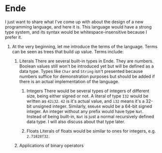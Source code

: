 # Ende

I just want to share what I've come up with about the design of a new programming language, and here it is.
This language would have a strong type system, and its syntax would be whitespace-insensitive because I prefer it.

1. At the very beginning, let me introduce the terms of the language.
   Terms can be seen as trees that build up value.
   Terms include:

   1. Literals
      There are several built-in types in Ende.
      They are numbers.
      Boolean values still won't be introduced yet but will be defined as a data type.
      Types like `Char` and `String` isn't presented because numbers suffice for demonstration purposes but should be added if there is an actual implementation of the language.

      1. Integers
         There would be several types of integers of different size, being either signed or not.
         A literal of type `I32` would be written as `42i32`.
         `42` is it's actual value, and `i32` means it's a 32-bit unsigned integer.
         Similarly, `666u64` would be a 64-bit signed integer.
         An integer without any prefix would have type `Nat`.
         Instead of being built-in, `Nat` is just a normal recursively defined data type.
         I will also discuss about that type later.
      
      2. Floats
         Literals of floats would be similar to ones for integers, e.g. `2.71828f32`.

   2. Applications of binary operators
      
